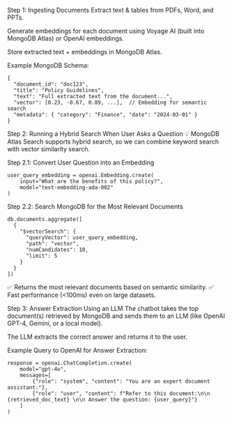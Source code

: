 Step 1: Ingesting Documents
Extract text & tables from PDFs, Word, and PPTs.

Generate embeddings for each document using Voyage AI (built into MongoDB Atlas) or OpenAI embeddings.

Store extracted text + embeddings in MongoDB Atlas.

Example MongoDB Schema:
```
{
  "document_id": "doc123",
  "title": "Policy Guidelines",
  "text": "Full extracted text from the document...",
  "vector": [0.23, -0.67, 0.89, ...],  // Embedding for semantic search
  "metadata": { "category": "Finance", "date": "2024-03-01" }
}
```
Step 2: Running a Hybrid Search When User Asks a Question
💡 MongoDB Atlas Search supports hybrid search, so we can combine keyword search with vector similarity search.

Step 2.1: Convert User Question into an Embedding
```
user_query_embedding = openai.Embedding.create(
    input="What are the benefits of this policy?",
    model="text-embedding-ada-002"
)
```
Step 2.2: Search MongoDB for the Most Relevant Documents
```
db.documents.aggregate([
  {
    "$vectorSearch": {
      "queryVector": user_query_embedding,
      "path": "vector",
      "numCandidates": 10,
      "limit": 5
    }
  }
])
```
✅ Returns the most relevant documents based on semantic similarity.
✅ Fast performance (<100ms) even on large datasets.

Step 3: Answer Extraction Using an LLM
The chatbot takes the top document(s) retrieved by MongoDB and sends them to an LLM (like OpenAI GPT-4, Gemini, or a local model).

The LLM extracts the correct answer and returns it to the user.

Example Query to OpenAI for Answer Extraction:
```
response = openai.ChatCompletion.create(
    model="gpt-4o",
    messages=[
        {"role": "system", "content": "You are an expert document assistant."},
        {"role": "user", "content": f"Refer to this document:\n\n {retrieved_doc_text} \n\n Answer the question: {user_query}"}
    ]
)
```
